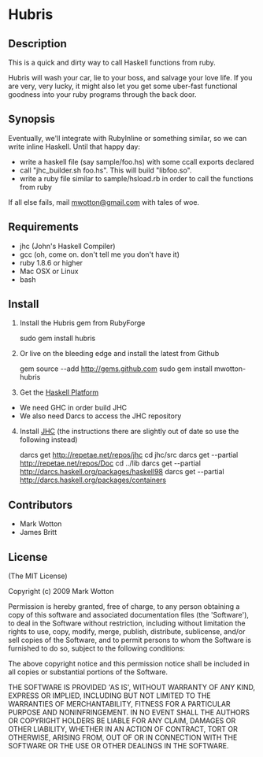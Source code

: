 # Hubris

## Description

This is a quick and dirty way to call Haskell functions from ruby.

Hubris will wash your car, lie to your boss, and salvage your love life.
If you are very, very lucky, it might also let you get some uber-fast
functional goodness into your ruby programs through the back door.

## Synopsis

Eventually, we'll integrate with RubyInline or something similar, 
so we can write inline Haskell. Until that happy day:

* write a haskell file (say sample/foo.hs) with some ccall exports declared
* call "jhc_builder.sh foo.hs". This will build "libfoo.so".
* write a ruby file similar to sample/hsload.rb in order to call the functions from ruby

If all else fails, mail mwotton@gmail.com with tales of woe.

## Requirements

* jhc (John's Haskell Compiler)
* gcc (oh, come on. don't tell me you don't have it)
* ruby 1.8.6 or higher
* Mac OSX or Linux
* bash

## Install

1. Install the Hubris gem from RubyForge

    sudo gem install hubris

2. Or live on the bleeding edge and install the latest from Github

    gem source --add http://gems.github.com
    sudo gem install mwotton-hubris

3. Get the [Haskell Platform][haskell_platform]
  * We need GHC in order build JHC
  * We also need Darcs to access the JHC repository

4. Install [JHC][jhc] (the instructions there are slightly out of date so use the following instead)

    darcs get http://repetae.net/repos/jhc
    cd jhc/src
    darcs get --partial http://repetae.net/repos/Doc
    cd ../lib
    darcs get --partial http://darcs.haskell.org/packages/haskell98
    darcs get --partial http://darcs.haskell.org/packages/containers

## Contributors

* Mark Wotton
* James Britt

## License

(The MIT License)

Copyright (c) 2009 Mark Wotton

Permission is hereby granted, free of charge, to any person obtaining
a copy of this software and associated documentation files (the
'Software'), to deal in the Software without restriction, including
without limitation the rights to use, copy, modify, merge, publish,
distribute, sublicense, and/or sell copies of the Software, and to
permit persons to whom the Software is furnished to do so, subject to
the following conditions:

The above copyright notice and this permission notice shall be
included in all copies or substantial portions of the Software.

THE SOFTWARE IS PROVIDED 'AS IS', WITHOUT WARRANTY OF ANY KIND,
EXPRESS OR IMPLIED, INCLUDING BUT NOT LIMITED TO THE WARRANTIES OF
MERCHANTABILITY, FITNESS FOR A PARTICULAR PURPOSE AND NONINFRINGEMENT.
IN NO EVENT SHALL THE AUTHORS OR COPYRIGHT HOLDERS BE LIABLE FOR ANY
CLAIM, DAMAGES OR OTHER LIABILITY, WHETHER IN AN ACTION OF CONTRACT,
TORT OR OTHERWISE, ARISING FROM, OUT OF OR IN CONNECTION WITH THE
SOFTWARE OR THE USE OR OTHER DEALINGS IN THE SOFTWARE.


[haskell_platform]: http://hackage.haskell.org/platform/
[jhc]: http://repetae.net/computer/jhc/
